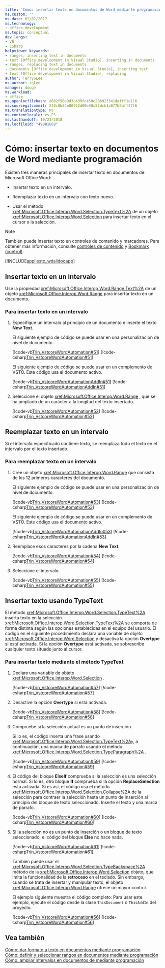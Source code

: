 ```yaml
---
title: 'Cómo: insertar texto en documentos de Word mediante programación'
ms.custom: ''
ms.date: 02/02/2017
ms.technology:
- office-development
ms.topic: conceptual
dev_langs:
- VB
- CSharp
helpviewer_keywords:
- ranges, inserting text in documents
- text [Office development in Visual Studio], inserting in documents
- ranges, replacing text in documents
- documents [Office development in Visual Studio], inserting text
- text [Office development in Visual Studio], replacing
author: TerryGLee
ms.author: tglee
manager: douge
ms.workload:
- office
ms.openlocfilehash: a602f50e9d3c439fc450c286923341dafff1e116
ms.sourcegitcommit: 240c8b34e80952d00e90c52dcb1a077b9aff47f6
ms.translationtype: MT
ms.contentlocale: es-ES
ms.lasthandoff: 10/23/2018
ms.locfileid: "49881669"
---
```

# <a name="how-to-programmatically-insert-text-into-word-documents"></a>Cómo: insertar texto en documentos de Word mediante programación
  Existen tres maneras principales de insertar texto en documentos de Microsoft Office Word:  
  
-   Insertar texto en un intervalo.  
  
-   Reemplazar texto en un intervalo con texto nuevo.  
  
-   Usar el método <xref:Microsoft.Office.Interop.Word.Selection.TypeText%2A> de un objeto <xref:Microsoft.Office.Interop.Word.Selection> para insertar texto en el cursor o la selección.  
  
> [!NOTE]  
>  También puede insertar texto en controles de contenido y marcadores. Para obtener más información, consulte [controles de contenido](../vsto/content-controls.md) y [Bookmark (control)](../vsto/bookmark-control.md).  
  
 [!INCLUDE[appliesto_wdalldocapp](../vsto/includes/appliesto-wdalldocapp-md.md)]  
  
## <a name="insert-text-in-a-range"></a>Insertar texto en un intervalo  
 Use la propiedad <xref:Microsoft.Office.Interop.Word.Range.Text%2A> de un objeto <xref:Microsoft.Office.Interop.Word.Range> para insertar texto en un documento.  
  
### <a name="to-insert-text-in-a-range"></a>Para insertar texto en un intervalo  
  
1.  Especifique un intervalo al principio de un documento e inserte el texto **New Text**.  
  
     El siguiente ejemplo de código se puede usar en una personalización de nivel de documento.  
  
     [!code-vb[Trin_VstcoreWordAutomation#51](../vsto/codesnippet/VisualBasic/Trin_VstcoreWordAutomationVB/ThisDocument.vb#51)]
     [!code-csharp[Trin_VstcoreWordAutomation#51](../vsto/codesnippet/CSharp/Trin_VstcoreWordAutomationCS/ThisDocument.cs#51)]  
  
     El siguiente ejemplo de código se puede usar en un complemento de VSTO. Este código usa el documento activo.  
  
     [!code-vb[Trin_VstcoreWordAutomationAddIn#51](../vsto/codesnippet/VisualBasic/Trin_VstcoreWordAutomationAddIn/ThisAddIn.vb#51)]
     [!code-csharp[Trin_VstcoreWordAutomationAddIn#51](../vsto/codesnippet/CSharp/Trin_VstcoreWordAutomationAddIn/ThisAddIn.cs#51)]  
  
2.  Seleccione el objeto <xref:Microsoft.Office.Interop.Word.Range> , que se ha ampliado de un carácter a la longitud del texto insertado.  
  
     [!code-vb[Trin_VstcoreWordAutomation#52](../vsto/codesnippet/VisualBasic/Trin_VstcoreWordAutomationVB/ThisDocument.vb#52)]
     [!code-csharp[Trin_VstcoreWordAutomation#52](../vsto/codesnippet/CSharp/Trin_VstcoreWordAutomationCS/ThisDocument.cs#52)]  
  
## <a name="replace-text-in-a-range"></a>Reemplazar texto en un intervalo  
 Si el intervalo especificado contiene texto, se reemplaza todo el texto en el intervalo por el texto insertado.  
  
### <a name="to-replace-text-in-a-range"></a>Para reemplazar texto en un intervalo  
  
1.  Cree un objeto <xref:Microsoft.Office.Interop.Word.Range> que consista de los 12 primeros caracteres del documento.  
  
     El siguiente ejemplo de código se puede usar en una personalización de nivel de documento.  
  
     [!code-vb[Trin_VstcoreWordAutomation#53](../vsto/codesnippet/VisualBasic/Trin_VstcoreWordAutomationVB/ThisDocument.vb#53)]
     [!code-csharp[Trin_VstcoreWordAutomation#53](../vsto/codesnippet/CSharp/Trin_VstcoreWordAutomationCS/ThisDocument.cs#53)]  
  
     El siguiente ejemplo de código se puede usar en un complemento de VSTO. Este código usa el documento activo.  
  
     [!code-vb[Trin_VstcoreWordAutomationAddIn#53](../vsto/codesnippet/VisualBasic/Trin_VstcoreWordAutomationAddIn/ThisAddIn.vb#53)]
     [!code-csharp[Trin_VstcoreWordAutomationAddIn#53](../vsto/codesnippet/CSharp/Trin_VstcoreWordAutomationAddIn/ThisAddIn.cs#53)]  
  
2.  Reemplace esos caracteres por la cadena **New Text**.  
  
     [!code-vb[Trin_VstcoreWordAutomation#54](../vsto/codesnippet/VisualBasic/Trin_VstcoreWordAutomationVB/ThisDocument.vb#54)]
     [!code-csharp[Trin_VstcoreWordAutomation#54](../vsto/codesnippet/CSharp/Trin_VstcoreWordAutomationCS/ThisDocument.cs#54)]  
  
3.  Seleccione el intervalo.  
  
     [!code-vb[Trin_VstcoreWordAutomation#55](../vsto/codesnippet/VisualBasic/Trin_VstcoreWordAutomationVB/ThisDocument.vb#55)]
     [!code-csharp[Trin_VstcoreWordAutomation#55](../vsto/codesnippet/CSharp/Trin_VstcoreWordAutomationCS/ThisDocument.cs#55)]  
  
## <a name="insert-text-using-typetext"></a>Insertar texto usando TypeText  
 El método <xref:Microsoft.Office.Interop.Word.Selection.TypeText%2A> inserta texto en la selección. <xref:Microsoft.Office.Interop.Word.Selection.TypeText%2A> se comporta de forma distinta según las opciones establecidas en el equipo del usuario. El código en el siguiente procedimiento declara una variable de objeto <xref:Microsoft.Office.Interop.Word.Selection> y desactiva la opción **Overtype** si está activada. Si la opción **Overtype** está activada, se sobrescribe cualquier texto situado junto al cursor.  
  
### <a name="to-insert-text-using-the-typetext-method"></a>Para insertar texto mediante el método TypeText  
  
1. Declare una variable de objeto <xref:Microsoft.Office.Interop.Word.Selection> .  
  
    [!code-vb[Trin_VstcoreWordAutomation#57](../vsto/codesnippet/VisualBasic/Trin_VstcoreWordAutomationVB/ThisDocument.vb#57)]
    [!code-csharp[Trin_VstcoreWordAutomation#57](../vsto/codesnippet/CSharp/Trin_VstcoreWordAutomationCS/ThisDocument.cs#57)]  
  
2. Desactive la opción **Overtype** si está activada.  
  
    [!code-vb[Trin_VstcoreWordAutomation#58](../vsto/codesnippet/VisualBasic/Trin_VstcoreWordAutomationVB/ThisDocument.vb#58)]
    [!code-csharp[Trin_VstcoreWordAutomation#58](../vsto/codesnippet/CSharp/Trin_VstcoreWordAutomationCS/ThisDocument.cs#58)]  
  
3. Compruebe si la selección actual es un punto de inserción.  
  
    Si lo es, el código inserta una frase usando <xref:Microsoft.Office.Interop.Word.Selection.TypeText%2A>y, a continuación, una marca de párrafo usando el método <xref:Microsoft.Office.Interop.Word.Selection.TypeParagraph%2A> .  
  
    [!code-vb[Trin_VstcoreWordAutomation#59](../vsto/codesnippet/VisualBasic/Trin_VstcoreWordAutomationVB/ThisDocument.vb#59)]
    [!code-csharp[Trin_VstcoreWordAutomation#59](../vsto/codesnippet/CSharp/Trin_VstcoreWordAutomationCS/ThisDocument.cs#59)]  
  
4. El código del bloque **ElseIf** comprueba si la selección es una selección normal. Si lo es, otro bloque **If** comprueba si la opción **ReplaceSelection** está activada. Si es así, el código usa el método <xref:Microsoft.Office.Interop.Word.Selection.Collapse%2A> de la selección para contraer la selección hasta un punto de inserción al principio del bloque de texto seleccionado. Inserte el texto y una marca de párrafo.  
  
    [!code-vb[Trin_VstcoreWordAutomation#60](../vsto/codesnippet/VisualBasic/Trin_VstcoreWordAutomationVB/ThisDocument.vb#60)]
    [!code-csharp[Trin_VstcoreWordAutomation#60](../vsto/codesnippet/CSharp/Trin_VstcoreWordAutomationCS/ThisDocument.cs#60)]  
  
5. Si la selección no es un punto de inserción o un bloque de texto seleccionado, el código del bloque **Else** no hace nada.  
  
    [!code-vb[Trin_VstcoreWordAutomation#61](../vsto/codesnippet/VisualBasic/Trin_VstcoreWordAutomationVB/ThisDocument.vb#61)]
    [!code-csharp[Trin_VstcoreWordAutomation#61](../vsto/codesnippet/CSharp/Trin_VstcoreWordAutomationCS/ThisDocument.cs#61)]  
  
   También puede usar el <xref:Microsoft.Office.Interop.Word.Selection.TypeBackspace%2A> método de la <xref:Microsoft.Office.Interop.Word.Selection> objeto, que imita la funcionalidad de la **retroceso** en el teclado. Sin embargo, cuando se trata de insertar y manipular texto, el objeto <xref:Microsoft.Office.Interop.Word.Range> ofrece un mayor control.  
  
   El ejemplo siguiente muestra el código completo: Para usar este ejemplo, ejecute el código desde la clase `ThisDocument` o `ThisAddIn` del proyecto.  
  
   [!code-vb[Trin_VstcoreWordAutomation#56](../vsto/codesnippet/VisualBasic/Trin_VstcoreWordAutomationVB/ThisDocument.vb#56)]
   [!code-csharp[Trin_VstcoreWordAutomation#56](../vsto/codesnippet/CSharp/Trin_VstcoreWordAutomationCS/ThisDocument.cs#56)]  
  
## <a name="see-also"></a>Vea también  
 [Cómo: dar formato a texto en documentos mediante programación](../vsto/how-to-programmatically-format-text-in-documents.md)   
 [Cómo: definir y seleccionar rangos en documentos mediante programación](../vsto/how-to-programmatically-define-and-select-ranges-in-documents.md)   
 [Cómo: ampliar intervalos en documentos de mediante programación](../vsto/how-to-programmatically-extend-ranges-in-documents.md)  
  
  